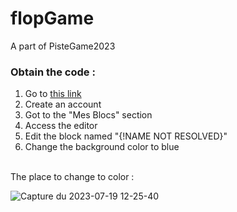 # flopGame
A part of PisteGame2023

### Obtain the code : 

 1. Go to [this link](https://serv1.flopcreation.fr/games/mymap)
 2. Create an account
 3. Got to the "Mes Blocs" section
 4. Access the editor
 5. Edit the block named "{!NAME NOT RESOLVED}"
 6. Change the background color to blue
<br>
The place to change to color :<br>

  ![Capture du 2023-07-19 12-25-40](https://github.com/Kaki-In/flopGame/assets/91763754/35526b4d-b9c2-4824-8531-8f77de0c31af)

  
